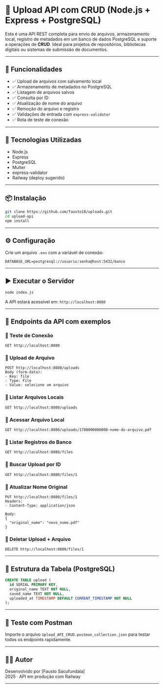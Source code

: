 
# 📁 Upload API com CRUD (Node.js + Express + PostgreSQL)

Esta é uma API REST completa para envio de arquivos, armazenamento local, registro de metadados em um banco de dados PostgreSQL e suporte a operações de **CRUD**. Ideal para projetos de repositórios, bibliotecas digitais ou sistemas de submissão de documentos.

---

## 🚀 Funcionalidades

- ✅ Upload de arquivos com salvamento local
- ✅ Armazenamento de metadados no PostgreSQL
- ✅ Listagem de arquivos salvos
- ✅ Consulta por ID
- ✅ Atualização de nome do arquivo
- ✅ Remoção do arquivo e registro
- ✅ Validações de entrada com `express-validator`
- ✅ Rota de teste de conexão

---

## 🧰 Tecnologias Utilizadas

- Node.js
- Express
- PostgreSQL
- Multer
- express-validator
- Railway (deploy sugerido)

---

## 📦 Instalação

```bash
git clone https://github.com/fausto18/uploads.git
cd upload-api
npm install
```

---

## ⚙️ Configuração

Crie um arquivo `.env` com a variável de conexão:

```env
DATABASE_URL=postgresql://usuario:senha@host:5432/banco
```

---

## ▶️ Executar o Servidor

```bash
node index.js
```

A API estará acessível em: `http://localhost:8080`

---

## 📁 Endpoints da API com exemplos

### 🔹 Teste de Conexão

```http
GET http://localhost:8080
```

### 🔹 Upload de Arquivo

```http
POST http://localhost:8080/uploads
Body (form-data):
- Key: file
- Type: File
- Value: selecione um arquivo
```

### 🔹 Listar Arquivos Locais

```http
GET http://localhost:8080/uploads
```

### 🔹 Acessar Arquivo Local

```http
GET http://localhost:8080/uploads/1700000000000-nome-do-arquivo.pdf
```

### 🔹 Listar Registros do Banco

```http
GET http://localhost:8080/files
```

### 🔹 Buscar Upload por ID

```http
GET http://localhost:8080/files/1
```

### 🔹 Atualizar Nome Original

```http
PUT http://localhost:8080/files/1
Headers:
- Content-Type: application/json

Body:
{
  "original_name": "novo_nome.pdf"
}
```

### 🔹 Deletar Upload + Arquivo

```http
DELETE http://localhost:8080/files/1
```

---

## 🧾 Estrutura da Tabela (PostgreSQL)

```sql
CREATE TABLE upload (
  id SERIAL PRIMARY KEY,
  original_name TEXT NOT NULL,
  saved_name TEXT NOT NULL,
  uploaded_at TIMESTAMP DEFAULT CURRENT_TIMESTAMP NOT NULL
);
```

---

## 🧪 Teste com Postman

Importe o arquivo `Upload_API_CRUD.postman_collection.json` para testar todos os endpoints rapidamente.

---

## 👨‍💻 Autor

Desenvolvido por [Fausto Sacufundala]  
2025 · API em produção com Railway

---
